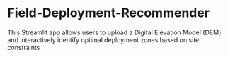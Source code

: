 # Field-Deployment-Recommender
This Streamlit app allows users to upload a Digital Elevation Model (DEM) and interactively identify optimal deployment zones based on site constraints
